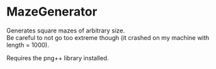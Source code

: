 # MazeGenerator
Generates square mazes of arbitrary size. <br> 
Be careful to not go too extreme though (it crashed on my machine with length = 1000).

Requires the png++ library installed.
